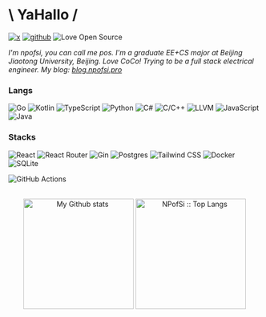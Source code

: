 # \ YaHallo /

<a href="https://twitter.com/npofsi"><img src="https://img.shields.io/badge/twitter-x?style=for-the-badge&logo=x&logoColor=white&color=%230f1419" alt="x"></a>
<a href="https://github.com/npofsi"><img src="https://img.shields.io/badge/github-black.svg?style=for-the-badge&logo=github&logoColor=black&labelColor=ffffff" alt="github"></a>
![Love Open Source](http://img.shields.io/badge/Open%20Source-%E2%9D%A4-green?style=for-the-badge)


<em>
I'm npofsi, you can call me pos.
I'm a graduate EE+CS major at Beijing Jiaotong University, Beijing.
Love CoCo!
Trying to be a full stack electrical engineer.
  My blog: <a href="https://blog.npofsi.pro/">blog.npofsi.pro</a>
</em>

<br/>

<h3>Langs</h3>

![Go](https://img.shields.io/badge/go-%2300ADD8.svg?style=for-the-badge&logo=go&logoColor=white)
![Kotlin](https://img.shields.io/badge/Kotlin-7F52FF?style=for-the-badge&logo=Kotlin&logoColor=white)
![TypeScript](https://img.shields.io/badge/typescript-%23007ACC.svg?style=for-the-badge&logo=typescript&logoColor=white)
![Python](https://img.shields.io/badge/python-3670A0?style=for-the-badge&logo=python&logoColor=ffdd54)
![C#](https://img.shields.io/badge/C%23-239120?style=for-the-badge&logo=dotnet&logoColor=white)
![C/C++](https://img.shields.io/badge/-C/C++-lightpink?style=for-the-badge&logo=c&logoColor=black)
![LLVM](https://img.shields.io/badge/-LLVM-262D3A?style=for-the-badge&logo=llvm&logoColor=white)
![JavaScript](https://shields.io/badge/JavaScript-F7DF1E?style=for-the-badge&logo=JavaScript&logoColor=black)
![Java](https://img.shields.io/badge/Java-ED8B00?style=for-the-badge&logo=openjdk&logoColor=white)

<h3>Stacks</h3>

![React](https://img.shields.io/badge/react-%2320232a.svg?style=for-the-badge&logo=react&logoColor=%2361DAFB)
![React Router](https://img.shields.io/badge/-React%20Router-CA4245?style=for-the-badge&logo=react-router&logoColor=white)
![Gin](https://img.shields.io/badge/-Gin-008ECF?style=for-the-badge&logo=gin&logoColor=white)
![Postgres](https://img.shields.io/badge/postgres-%23316192.svg?style=for-the-badge&logo=postgresql&logoColor=white)
![Tailwind CSS](https://img.shields.io/badge/Tailwind_CSS-grey?style=for-the-badge&logo=tailwind-css&logoColor=38B2AC)
![Docker](https://img.shields.io/badge/docker-%230db7ed.svg?style=for-the-badge&logo=docker&logoColor=white)
![SQLite](https://img.shields.io/badge/SQLite-003B57?style=for-the-badge&logo=SQLite&logoColor=white)
<!-- ![PocketBase](https://img.shields.io/badge/pocketbase-%23b8dbe4.svg?style=for-the-badge&logo=Pocketbase&logoColor=black) -->
<!-- ![GitHub](https://img.shields.io/badge/github-%23121011.svg?style=for-the-badge&logo=github&logoColor=white) -->
![GitHub Actions](https://img.shields.io/badge/github%20actions-%232671E5.svg?style=for-the-badge&logo=githubactions&logoColor=white)
<!-- ![Kubernetes](https://img.shields.io/badge/kubernetes-%23326ce5.svg?style=for-the-badge&logo=kubernetes&logoColor=white) -->

<br/>

<div align="center">
    <img 
    src="https://github-readme-stats.vercel.app/api?username=npofsi&hide_border=true&rank_icon=percentile&show_icons=true&theme=transparent&show=reviews&count_private=true&role=OWNER,ORGANIZATION_MEMBER,COLLABORATOR"
    alt="My Github stats"
    height="220"
  />
    <a style="display:inline">
      <img 
        src="https://github-readme-stats.vercel.app/api/top-langs/?username=npofsi&langs_count=8&hide_border=true&layout=compact&rank_icon=percentile&show_icons=true&theme=transparent&show=reviews&count_private=true&role=OWNER,ORGANIZATION_MEMBER,COLLABORATOR"" alt="NPofSi :: Top Langs" 
        height="220"
      />
    </a>
</div>
</table>



<!-- <img align='left' src="https://github-readme-stats.vercel.app/api?username=npofsi&show_icons=true"></p> -->
<!--
**npofsi/npofsi** is a ✨ _special_ ✨ repository because its `README.md` (this file) appears on your GitHub profile.

Here are some ideas to get you started:

- 🔭 I’m currently working on ...
- 🌱 I’m currently learning ...
- 👯 I’m looking to collaborate on ...
- 🤔 I’m looking for help with ...
- 💬 Ask me about ...
- 📫 How to reach me: ...
- 😄 Pronouns: ...
- ⚡ Fun fact: ...
-->

